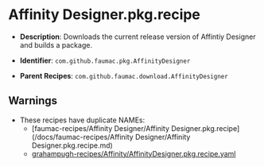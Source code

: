 # Affinity Designer.pkg.recipe

- **Description**: Downloads the current release version of Affintiy Designer and builds a package.

- **Identifier**: `com.github.faumac.pkg.AffinityDesigner`

- **Parent Recipes**: `com.github.faumac.download.AffinityDesigner`

## Warnings

- These recipes have duplicate NAMEs:
    - [faumac-recipes/Affinity Designer/Affinity Designer.pkg.recipe](/docs/faumac-recipes/Affinity Designer/Affinity Designer.pkg.recipe.md)
    - [grahampugh-recipes/Affinity/AffinityDesigner.pkg.recipe.yaml](/docs/grahampugh-recipes/Affinity/AffinityDesigner.pkg.recipe.yaml.md)